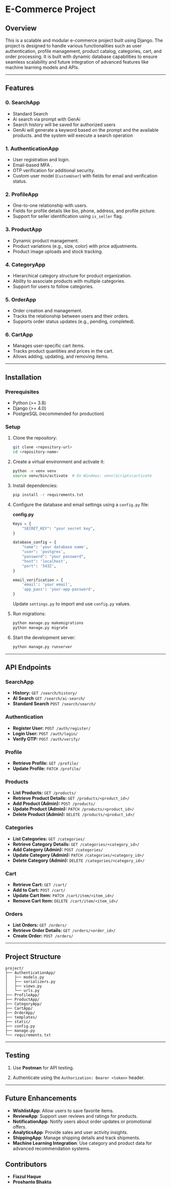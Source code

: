 # E-Commerce Project

## Overview

This is a scalable and modular e-commerce project built using Django. The project is designed to handle various functionalities such as user authentication, profile management, product catalog, categories, cart, and order processing. It is built with dynamic database capabilities to ensure seamless scalability and future integration of advanced features like machine learning models and APIs.

---

## Features
### 0. SearchApp

- Standard Search
- Ai search via prompt with GenAi
- Search history will be saved for authorized users
- GenAi will generate a keyword based on the prompt and the available products. and the system will execute a search operation

### 1. AuthenticationApp

- User registration and login.
- Email-based MFA .
- OTP verification for additional security.
- Custom user model (`CustomUser`) with fields for email and verification status.

### 2. ProfileApp

- One-to-one relationship with users.
- Fields for profile details like bio, phone, address, and profile picture.
- Support for seller identification using `is_seller` flag.

### 3. ProductApp

- Dynamic product management.
- Product variations (e.g., size, color) with price adjustments.
- Product image uploads and stock tracking.

### 4. CategoryApp

- Hierarchical category structure for product organization.
- Ability to associate products with multiple categories.
- Support for users to follow categories.

### 5. OrderApp

- Order creation and management.
- Tracks the relationship between users and their orders.
- Supports order status updates (e.g., pending, completed).

### 6. CartApp

- Manages user-specific cart items.
- Tracks product quantities and prices in the cart.
- Allows adding, updating, and removing items.

---

## Installation

### Prerequisites

- Python (>= 3.8)
- Django (>= 4.0)
- PostgreSQL (recommended for production)

### Setup

1. Clone the repository:

   ```bash
   git clone <repository-url>
   cd <repository-name>
   ```

2. Create a virtual environment and activate it:

   ```bash
   python -m venv venv
   source venv/bin/activate  # On Windows: venv\Scripts\activate
   ```

3. Install dependencies:

   ```bash
   pip install -r requirements.txt
   ```

4. Configure the database and email settings using a `config.py` file:

   **config.py**
   ```python
   Keys = {
       "SECRET_KEY": "your secret key",
   }

   database_config = {
       "name": 'your database name',
       "user": 'postgres',
       "password": "your password",
       "host": 'localhost',
       "port": '5432',
   }

   email_verification = {
       'email': 'your email',
       'app_pass': 'your-app-password',
   }
   ```

   Update `settings.py` to import and use `config.py` values.

5. Run migrations:

   ```bash
   python manage.py makemigrations
   python manage.py migrate
   ```


6. Start the development server:

   ```bash
   python manage.py runserver
   ```

---

## API Endpoints

### SearchApp

- **History:** `GET /search/history/`
- **AI Search** `GET /search/ai-search/`
- **Standard Search** `POST /search/search/`

### Authentication

- **Register User:** `POST /auth/register/`
- **Login User:** `POST /auth/login/`
- **Verify OTP:** `POST /auth/verify/`

### Profile

- **Retrieve Profile:** `GET /profile/`
- **Update Profile:** `PATCH /profile/`

### Products

- **List Products:** `GET /products/`
- **Retrieve Product Details:** `GET /products/<product_id>/`
- **Add Product (Admin):** `POST /products/`
- **Update Product (Admin):** `PATCH /products/<product_id>/`
- **Delete Product (Admin):** `DELETE /products/<product_id>/`

### Categories

- **List Categories:** `GET /categories/`
- **Retrieve Category Details:** `GET /categories/<category_id>/`
- **Add Category (Admin):** `POST /categories/`
- **Update Category (Admin):** `PATCH /categories/<category_id>/`
- **Delete Category (Admin):** `DELETE /categories/<category_id>/`

### Cart

- **Retrieve Cart:** `GET /cart/`
- **Add to Cart:** `POST /cart/`
- **Update Cart Item:** `PATCH /cart/item/<item_id>/`
- **Remove Cart Item:** `DELETE /cart/item/<item_id>/`

### Orders

- **List Orders:** `GET /orders/`
- **Retrieve Order Details:** `GET /orders/<order_id>/`
- **Create Order:** `POST /orders/`

---

## Project Structure

```plaintext
project/
├── AuthenticationApp/
│   ├── models.py
│   ├── serializers.py
│   ├── views.py
│   └── urls.py
├── ProfileApp/
├── ProductApp/
├── CategoryApp/
├── CartApp/
├── OrderApp/
├── templates/
├── static/
├── config.py
├── manage.py
└── requirements.txt
```

---

## Testing

1. Use **Postman** for API testing.

2. Authenticate using the `Authorization: Bearer <token>` header.

---

## Future Enhancements

- **WishlistApp**: Allow users to save favorite items.
- **ReviewApp**: Support user reviews and ratings for products.
- **NotificationApp**: Notify users about order updates or promotional offers.
- **AnalyticsApp**: Provide sales and user activity insights.
- **ShippingApp**: Manage shipping details and track shipments.
- **Machine Learning Integration**: Use category and product data for advanced recommendation systems.



## Contributors

- **Fiazul Haque**
- **Proshanto Bhakta**

